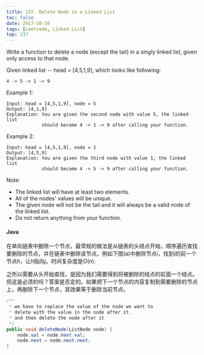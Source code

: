 ```yaml
---
title: 237. Delete Node in a Linked List
toc: false
date: 2017-10-30
tags: [Leetcode, Linked List]
top: 237
---
```


Write a function to delete a node (except the tail) in a singly linked list, given only access to that node.

Given linked list -- head = [4,5,1,9], which looks like following:

```
4 -> 5 -> 1 -> 9
```

Example 1:

```
Input: head = [4,5,1,9], node = 5
Output: [4,1,9]
Explanation: You are given the second node with value 5, the linked list
             should become 4 -> 1 -> 9 after calling your function.
```

Example 2:

```
Input: head = [4,5,1,9], node = 1
Output: [4,5,9]
Explanation: You are given the third node with value 1, the linked list
             should become 4 -> 5 -> 9 after calling your function.
```


Note:

* The linked list will have at least two elements.
* All of the nodes' values will be unique.
* The given node will not be the tail and it will always be a valid node of the linked list.
* Do not return anything from your function.


#### Java

在单向链表中删除一个节点，最常规的做法是从链表的头结点开始，顺序遍历查找要删除的节点，并在链表中删除该节点。例如下图(a)中删除节点$i$，找到$i$的前一个节点$h$，让$h$指向$j$。时间复杂度是$O(n)$.

之所以需要从头开始查找，是因为我们需要得到将被删除的结点的前⾯⼀个结点。但这是必须的吗？答案是否定的。如果把下一个节点的内容复制到需要删除的节点上，再删除下一个节点，其效果等于删除当前节点。



```Java
/**
 * we have to replace the value of the node we want to
 * delete with the value in the node after it,
 * and then delete the node after it.
 */
public void deleteNode(ListNode node) {
    node.val = node.next.val;
    node.next = node.next.next;
}
```





